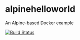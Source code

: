 # alpinehelloworld
An Alpine-based Docker example

[![Build Status](http://ip10-0-1-3-ck8n364t654gqaevkbeg-8080.direct.docker.labs.eazytraining.fr/buildStatus/icon?job=deploiment)](http://ip10-0-1-3-ck8n364t654gqaevkbeg-8080.direct.docker.labs.eazytraining.fr/job/deploiment/)
